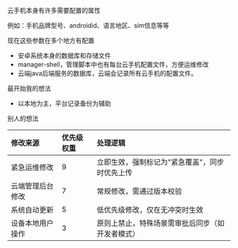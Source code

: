 云手机本身有许多需要配置的属性

例如：手机品牌型号、androidid、语言地区、sim信息等等

现在这些参数在多个地方有配置

- 安卓系统本身的数据库和存储文件
- manager-shell，管理脚本中也有每台云手机配置文件，方便运维修改
- 云端java后端服务的数据库，云端会记录所有云手机的配置文件。



最开始我的想法

- 以本地为主，平台记录备份为辅助



别人的想法

| 修改来源         | 优先级权重 | 处理逻辑                                         |
| :--------------- | :--------- | :----------------------------------------------- |
| 紧急运维修改     | 9          | 立即生效，强制标记为"紧急覆盖"，同步时优先上传   |
| 云端管理后台修改 | 7          | 常规修改，需通过版本校验                         |
| 系统自动更新     | 5          | 低优先级修改，仅在无冲突时生效                   |
| 设备本地用户操作 | 3          | 原则上禁止，特殊场景需审批后同步（如开发者模式） |